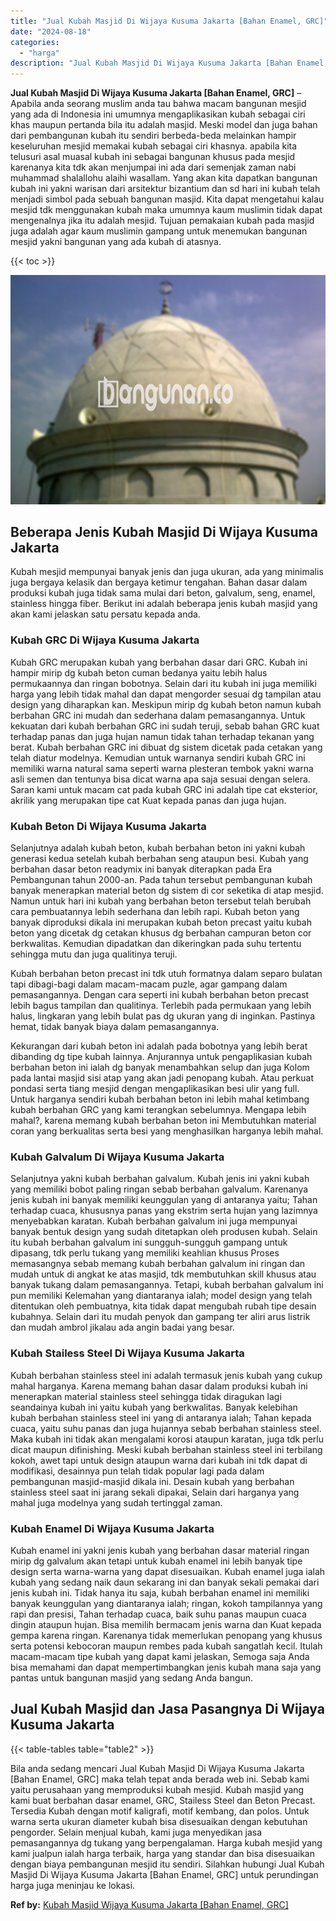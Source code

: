 ```yaml
---
title: "Jual Kubah Masjid Di Wijaya Kusuma Jakarta [Bahan Enamel, GRC]"
date: "2024-08-18"
categories: 
  - "harga"
description: "Jual Kubah Masjid Di Wijaya Kusuma Jakarta [Bahan Enamel, GRC]. Bila anda sedang mencari Jual Kubah Masjid Di Wijaya Kusuma Jakarta [Bahan Enamel, GRC] mak..."
---
```


**Jual Kubah Masjid Di Wijaya Kusuma Jakarta \[Bahan Enamel, GRC\]** – Apabila anda seorang muslim anda tau bahwa macam bangunan mesjid yang ada di Indonesia ini umumnya mengaplikasikan kubah sebagai ciri khas maupun pertanda bila itu adalah masjid. Meski model dan juga bahan dari pembangunan kubah itu sendiri berbeda-beda melainkan hampir keseluruhan mesjid memakai kubah sebagai ciri khasnya. apabila kita telusuri asal muasal kubah ini sebagai bangunan khusus pada mesjid karenanya kita tdk akan menjumpai ini ada dari semenjak zaman nabi muhammad shalallohu alaihi wasallam. Yang akan kita dapatkan bangunan kubah ini yakni warisan dari arsitektur bizantium dan sd hari ini kubah telah menjadi simbol pada sebuah bangunan masjid. Kita dapat mengetahui kalau mesjid tdk menggunakan kubah maka umumnya kaum muslimin tidak dapat mengenalnya jika itu adalah mesjid. Tujuan pemakaian kubah pada masjid juga adalah agar kaum muslimin gampang untuk menemukan bangunan mesjid yakni bangunan yang ada kubah di atasnya.

{{< toc >}}

![Jual Kubah Masjid Di Wijaya Kusuma Jakarta [Bahan Enamel, GRC]](/images/jual-kubah-masjid-17.png)

## Beberapa Jenis Kubah Masjid Di Wijaya Kusuma Jakarta

Kubah mesjid mempunyai banyak jenis dan juga ukuran, ada yang minimalis juga bergaya kelasik dan bergaya ketimur tengahan. Bahan dasar dalam produksi kubah juga tidak sama mulai dari beton, galvalum, seng, enamel, stainless hingga fiber. Berikut ini adalah beberapa jenis kubah masjid yang akan kami jelaskan satu persatu kepada anda.

### Kubah GRC Di Wijaya Kusuma Jakarta

Kubah GRC merupakan kubah yang berbahan dasar dari GRC. Kubah ini hampir mirip dg kubah beton cuman bedanya yaitu lebih halus permukaannya dan ringan bobotnya. Selain dari itu kubah ini juga memiliki harga yang lebih tidak mahal dan dapat mengorder sesuai dg tampilan atau design yang diharapkan kan. Meskipun mirip dg kubah beton namun kubah berbahan GRC ini mudah dan sederhana dalam pemasangannya. Untuk kekuatan dari kubah berbahan GRC ini sudah teruji, sebab bahan GRC kuat terhadap panas dan juga hujan namun tidak tahan terhadap tekanan yang berat. Kubah berbahan GRC ini dibuat dg sistem dicetak pada cetakan yang telah diatur modelnya. Kemudian untuk warnanya sendiri kubah GRC ini memiliki warna natural sama seperti warna plesteran tembok yakni warna asli semen dan tentunya bisa dicat warna apa saja sesuai dengan selera. Saran kami untuk macam cat pada kubah GRC ini adalah tipe cat eksterior, akrilik yang merupakan tipe cat Kuat kepada panas dan juga hujan.

### Kubah Beton Di Wijaya Kusuma Jakarta

Selanjutnya adalah kubah beton, kubah berbahan beton ini yakni kubah generasi kedua setelah kubah berbahan seng ataupun besi. Kubah yang berbahan dasar beton readymix ini banyak diterapkan pada Era Pembangunan tahun 2000-an. Pada tahun tersebut pembangunan kubah banyak menerapkan material beton dg sistem di cor seketika di atap mesjid. Namun untuk hari ini kubah yang berbahan beton tersebut telah berubah cara pembuatannya lebih sederhana dan lebih rapi. Kubah beton yang banyak diproduksi dikala ini merupakan kubah beton precast yaitu kubah beton yang dicetak dg cetakan khusus dg berbahan campuran beton cor berkwalitas. Kemudian dipadatkan dan dikeringkan pada suhu tertentu sehingga mutu dan juga qualitinya teruji.

Kubah berbahan beton precast ini tdk utuh formatnya dalam separo bulatan tapi dibagi-bagi dalam macam-macam puzle, agar gampang dalam pemasangannya. Dengan cara seperti ini kubah berbahan beton precast lebih bagus tampilan dan qualitinya. Terlebih pada permukaan yang lebih halus, lingkaran yang lebih bulat pas dg ukuran yang di inginkan. Pastinya hemat, tidak banyak biaya dalam pemasangannya.

Kekurangan dari kubah beton ini adalah pada bobotnya yang lebih berat dibanding dg tipe kubah lainnya. Anjurannya untuk pengaplikasian kubah berbahan beton ini ialah dg banyak menambahkan selup dan juga Kolom pada lantai masjid sisi atap yang akan jadi penopang kubah. Atau perkuat pondasi serta tiang mesjid dengan mengaplikasikan besi ulir yang full. Untuk harganya sendiri kubah berbahan beton ini lebih mahal ketimbang kubah berbahan GRC yang kami terangkan sebelumnya. Mengapa lebih mahal?, karena memang kubah berbahan beton ini Membutuhkan material coran yang berkualitas serta besi yang menghasilkan harganya lebih mahal.

### Kubah Galvalum Di Wijaya Kusuma Jakarta

Selanjutnya yakni kubah berbahan galvalum. Kubah jenis ini yakni kubah yang memiliki bobot paling ringan sebab berbahan galvalum. Karenanya jenis kubah ini banyak memiliki keunggulan yang di antaranya yaitu; Tahan terhadap cuaca, khususnya panas yang ekstrim serta hujan yang lazimnya menyebabkan karatan. Kubah berbahan galvalum ini juga mempunyai banyak bentuk design yang sudah ditetapkan oleh produsen kubah. Selain itu kubah berbahan galvalum ini sungguh-sungguh gampang untuk dipasang, tdk perlu tukang yang memiliki keahlian khusus Proses memasangnya sebab memang kubah berbahan galvalum ini ringan dan mudah untuk di angkat ke atas masjid, tdk membutuhkan skill khusus atau banyak tukang dalam pemasangannya. Tetapi, kubah berbahan galvalum ini pun memiliki Kelemahan yang diantaranya ialah; model design yang telah ditentukan oleh pembuatnya, kita tidak dapat mengubah rubah tipe desain kubahnya. Selain dari itu mudah penyok dan gampang ter aliri arus listrik dan mudah ambrol jikalau ada angin badai yang besar.

### Kubah Stailess Steel Di Wijaya Kusuma Jakarta

Kubah berbahan stainless steel ini adalah termasuk jenis kubah yang cukup mahal harganya. Karena memang bahan dasar dalam produksi kubah ini menerapkan material stainless steel sehingga tidak diragukan lagi seandainya kubah ini yaitu kubah yang berkwalitas. Banyak kelebihan kubah berbahan stainless steel ini yang di antaranya ialah; Tahan kepada cuaca, yaitu suhu panas dan juga hujannya sebab berbahan stainless steel. Maka kubah ini tidak akan mengalami korosi ataupun karatan, juga tdk perlu dicat maupun difinishing. Meski kubah berbahan stainless steel ini terbilang kokoh, awet tapi untuk design ataupun warna dari kubah ini tdk dapat di modifikasi, desainnya pun telah tidak popular lagi pada dalam pembangunan masjid-masjid dikala ini. Desain kubah yang berbahan stainless steel saat ini jarang sekali dipakai, Selain dari harganya yang mahal juga modelnya yang sudah tertinggal zaman.

### Kubah Enamel Di Wijaya Kusuma Jakarta

Kubah enamel ini yakni jenis kubah yang berbahan dasar material ringan mirip dg galvalum akan tetapi untuk kubah enamel ini lebih banyak tipe design serta warna-warna yang dapat disesuaikan. Kubah enamel juga ialah kubah yang sedang naik daun sekarang ini dan banyak sekali pemakai dari jenis kubah ini. Tidak hanya itu saja, kubah berbahan enamel ini memiliki banyak keunggulan yang diantaranya ialah; ringan, kokoh tampilannya yang rapi dan presisi, Tahan terhadap cuaca, baik suhu panas maupun cuaca dingin ataupun hujan. Bisa memilih bermacam jenis warna dan Kuat kepada gempa karena ringan. Karenanya tidak memerlukan penopang yang khusus serta potensi kebocoran maupun rembes pada kubah sangatlah kecil. Itulah macam-macam tipe kubah yang dapat kami jelaskan, Semoga saja Anda bisa memahami dan dapat mempertimbangkan jenis kubah mana saja yang pantas untuk bangunan masjid yang sedang Anda bangun.

## Jual Kubah Masjid dan Jasa Pasangnya Di Wijaya Kusuma Jakarta

{{< table-tables table="table2" >}}

Bila anda sedang mencari Jual Kubah Masjid Di Wijaya Kusuma Jakarta \[Bahan Enamel, GRC\] maka telah tepat anda berada web ini. Sebab kami yaitu perusahaan yang memproduksi kubah mesjid. Kubah masjid yang kami buat berbahan dasar enamel, GRC, Stailess Steel dan Beton Precast. Tersedia Kubah dengan motif kaligrafi, motif kembang, dan polos. Untuk warna serta ukuran diameter kubah bisa disesuaikan dengan kebutuhan pengorder. Selain menjual kubah, kami juga menyedikan jasa pemasangannya dg tukang yang berpengalaman. Harga kubah mesjid yang kami jualpun ialah harga terbaik, harga yang standar dan bisa disesuaikan dengan biaya pembangunan mesjid itu sendiri. Silahkan hubungi Jual Kubah Masjid Di Wijaya Kusuma Jakarta \[Bahan Enamel, GRC\] untuk perundingan harga juga meninjau ke lokasi.

**Ref by:** [Kubah Masjid Wijaya Kusuma Jakarta [Bahan Enamel, GRC]](https://id.wikipedia.org/wiki/Kubah)
